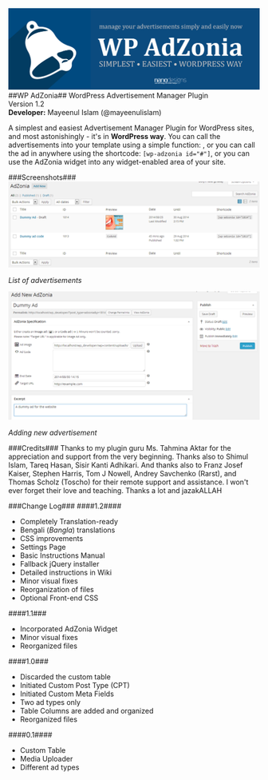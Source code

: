 <img src="assets/banner-1544x500.png" alt="WP AdZonia - WordPress Ad Management Plugin"/>
##WP AdZonia##
WordPress Advertisement Manager Plugin<br>
Version 1.2<br>
<strong>Developer:</strong> Mayeenul Islam (@mayeenulislam)

A simplest and easiest Advertisement Manager Plugin for WordPress sites, and most astonishingly - it's in <strong>WordPress way</strong>. You can call the advertisements into your template using a simple function: <code><?php if ( function_exists( "show_adzonia" )  ) show_adzonia( # ); ?></code>, or you can call the ad in anywhere using the shortcode: <code>[wp-adzonia id="#"]</code>, or you can use the AdZonia widget into any widget-enabled area of your site.

###Screenshots###
<img src="assets/screenshot-1.png" alt="WP AdZonia - List of advertisements"/>
<p><em>List of advertisements</em></p>
<img src="assets/screenshot-2.png" alt="WP AdZonia - Adding new advertisement"/>
<p><em>Adding new advertisement</em></p>

###Credits###
Thanks to my plugin guru Ms. Tahmina Aktar for the appreciation and support from the very beginning.
Thanks also to Shimul Islam, Tareq Hasan, Sisir Kanti Adhikari. And thanks also to Franz Josef Kaiser, Stephen Harris, Tom J Nowell, Andrey Savchenko (Rarst), and Thomas Scholz (Toscho) for their remote support and assistance. I won't ever forget their love and teaching. Thanks a lot and jazakALLAH

###Change Log###
####1.2####
* Completely Translation-ready
* Bengali (<em>Bangla</em>) translations
* CSS improvements
* Settings Page
* Basic Instructions Manual
* Fallback jQuery installer
* Detailed instructions in Wiki
* Minor visual fixes
* Reorganization of files
* Optional Front-end CSS

####1.1###
* Incorporated AdZonia Widget
* Minor visual fixes
* Reorganized files

####1.0###
* Discarded the custom table
* Initiated Custom Post Type (CPT)
* Initiated Custom Meta Fields
* Two ad types only
* Table Columns are added and organized
* Reorganized files

####0.1####
* Custom Table
* Media Uploader
* Different ad types